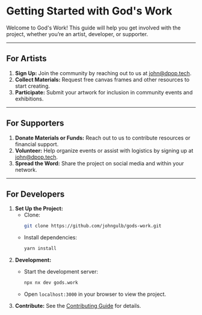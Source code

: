# **Getting Started with God's Work**

Welcome to God's Work! This guide will help you get involved with the project, whether you’re an artist, developer, or supporter.

---

## **For Artists**

1. **Sign Up:** Join the community by reaching out to us at [john@dpop.tech](mailto:john@dpop.tech).
2. **Collect Materials:** Request free canvas frames and other resources to start creating.
3. **Participate:** Submit your artwork for inclusion in community events and exhibitions.

---

## **For Supporters**

1. **Donate Materials or Funds:** Reach out to us to contribute resources or financial support.
2. **Volunteer:** Help organize events or assist with logistics by signing up at [john@dpop.tech](mailto:john@dpop.tech).
3. **Spread the Word:** Share the project on social media and within your network.

---

## **For Developers**

1. **Set Up the Project:**
   - Clone:
     ```bash
     git clone https://github.com/johngulb/gods-work.git
     ```
   - Install dependencies:
     ```bash
     yarn install
     ```
2. **Development:**
   - Start the development server:
     ```bash
     npx nx dev gods.work
     ```

   - Open `localhost:3000` in your browser to view the project.
3. **Contribute:** See the [Contributing Guide](./CONTRIBUTING.md) for details.

